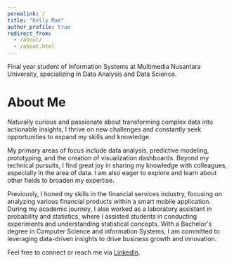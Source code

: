 ```yaml
---
permalink: /
title: "Kelly Mae"
author_profile: true
redirect_from: 
  - /about/
  - /about.html
---
```


Final year student of Information Systems at Multimedia Nusantara University, specializing in Data Analysis and Data Science.

About Me
======
Naturally curious and passionate about transforming complex data into actionable insights, I thrive on new challenges and constantly seek opportunities to expand my skills and knowledge.

My primary areas of focus include data analysis, predictive modeling, prototyping, and the creation of visualization dashboards. Beyond my technical pursuits, I find great joy in sharing my knowledge with colleagues, especially in the area of data. I am also eager to explore and learn about other fields to broaden my expertise.

Previously, I honed my skills in the financial services industry, focusing on analyzing various financial products within a smart mobile application. During my academic journey, I also worked as a laboratory assistant in probability and statistics, where I assisted students in conducting experiments and understanding statistical concepts. With a Bachelor's degree in Computer Science and information Systems, I am committed to leveraging data-driven insights to drive business growth and innovation.

Feel free to connect or reach me via [LinkedIn](https://www.linkedin.com/in/antonettekelly/).
